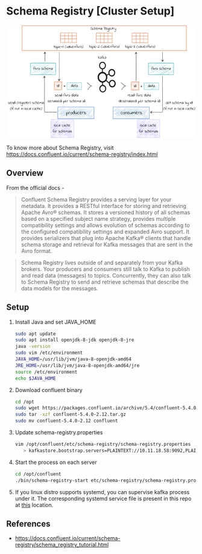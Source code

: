 # Schema Registry [Cluster Setup]
<img src="https://github.com/abhishektripathi24/platform-setup/blob/master/confluentinc-schema-registry/images/schema-registry-logo.png" width="600" height="300"/>

To know more about Schema Registry, visit https://docs.confluent.io/current/schema-registry/index.html

## Overview

From the official docs -

> Confluent Schema Registry provides a serving layer for your metadata. It provides a RESTful interface for storing and retrieving Apache Avro® schemas. It stores a versioned history of all schemas based on a specified subject name strategy, provides multiple compatibility settings and allows evolution of schemas according to the configured compatibility settings and expanded Avro support. It provides serializers that plug into Apache Kafka® clients that handle schema storage and retrieval for Kafka messages that are sent in the Avro format.
  
> Schema Registry lives outside of and separately from your Kafka brokers. Your producers and consumers still talk to Kafka to publish and read data (messages) to topics. Concurrently, they can also talk to Schema Registry to send and retrieve schemas that describe the data models for the messages.

## Setup

1. Install Java and set JAVA_HOME
    ```bash
    sudo apt update
    sudo apt install openjdk-8-jdk openjdk-8-jre
    java -version
    sudo vim /etc/environment
    JAVA_HOME=/usr/lib/jvm/java-8-openjdk-amd64
    JRE_HOME=/usr/lib/jvm/java-8-openjdk-amd64/jre
    source /etc/environment
    echo $JAVA_HOME
    ```

2. Download confluent binary
    ```bash
    cd /opt
    sudo wget https://packages.confluent.io/archive/5.4/confluent-5.4.0-2.12.tar.gz
    sudo tar -xzf confluent-5.4.0-2.12.tar.gz
    sudo mv confluent-5.4.0-2.12 confluent
    ```

3. Update schema-registry.properties
    ```bash
    vim /opt/confluent/etc/schema-registry/schema-registry.properties
       > kafkastore.bootstrap.servers=PLAINTEXT://10.11.18.58:9092,PLAINTEXT://10.11.18.59:9092,PLAINTEXT://10.11.18.60:9092
    ```

4. Start the process on each server
    ```bash
    cd /opt/confluent
    ./bin/schema-registry-start etc/schema-registry/schema-registry.properties
    ```
 
 5. If you linux distro supports systemd, you can supervise kafka process under it. The corresponding systemd service file is present in this repo at [this](systemd) location.
 
 ## References
 * https://docs.confluent.io/current/schema-registry/schema_registry_tutorial.html